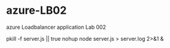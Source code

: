 # azure-LB02
azure Loadbalancer application Lab 002


pkill -f server.js || true
nohup node server.js > server.log 2>&1 &